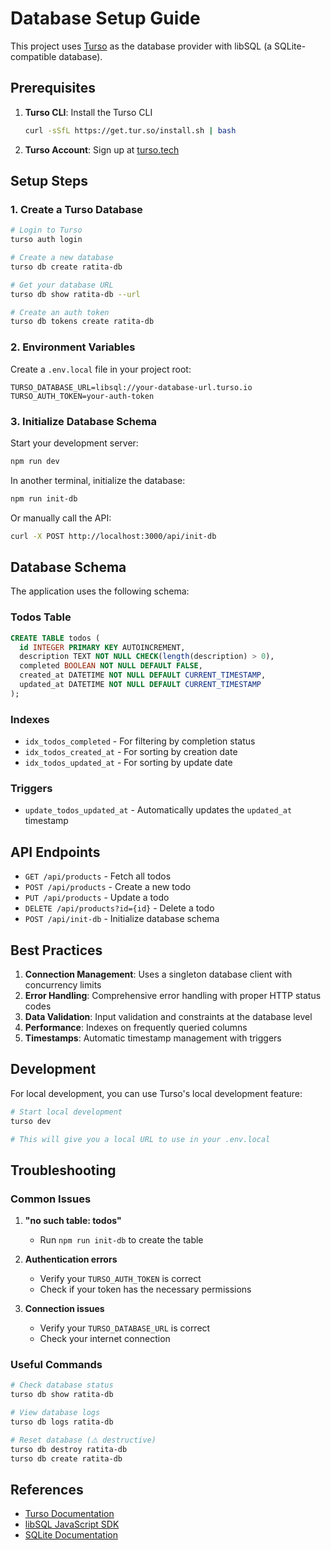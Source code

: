 # Database Setup Guide

This project uses [Turso](https://turso.tech/) as the database provider with libSQL (a SQLite-compatible database).

## Prerequisites

1. **Turso CLI**: Install the Turso CLI
   ```bash
   curl -sSfL https://get.tur.so/install.sh | bash
   ```

2. **Turso Account**: Sign up at [turso.tech](https://turso.tech/)

## Setup Steps

### 1. Create a Turso Database

```bash
# Login to Turso
turso auth login

# Create a new database
turso db create ratita-db

# Get your database URL
turso db show ratita-db --url

# Create an auth token
turso db tokens create ratita-db
```

### 2. Environment Variables

Create a `.env.local` file in your project root:

```env
TURSO_DATABASE_URL=libsql://your-database-url.turso.io
TURSO_AUTH_TOKEN=your-auth-token
```

### 3. Initialize Database Schema

Start your development server:
```bash
npm run dev
```

In another terminal, initialize the database:
```bash
npm run init-db
```

Or manually call the API:
```bash
curl -X POST http://localhost:3000/api/init-db
```

## Database Schema

The application uses the following schema:

### Todos Table
```sql
CREATE TABLE todos (
  id INTEGER PRIMARY KEY AUTOINCREMENT,
  description TEXT NOT NULL CHECK(length(description) > 0),
  completed BOOLEAN NOT NULL DEFAULT FALSE,
  created_at DATETIME NOT NULL DEFAULT CURRENT_TIMESTAMP,
  updated_at DATETIME NOT NULL DEFAULT CURRENT_TIMESTAMP
);
```

### Indexes
- `idx_todos_completed` - For filtering by completion status
- `idx_todos_created_at` - For sorting by creation date
- `idx_todos_updated_at` - For sorting by update date

### Triggers
- `update_todos_updated_at` - Automatically updates the `updated_at` timestamp

## API Endpoints

- `GET /api/products` - Fetch all todos
- `POST /api/products` - Create a new todo
- `PUT /api/products` - Update a todo
- `DELETE /api/products?id={id}` - Delete a todo
- `POST /api/init-db` - Initialize database schema

## Best Practices

1. **Connection Management**: Uses a singleton database client with concurrency limits
2. **Error Handling**: Comprehensive error handling with proper HTTP status codes
3. **Data Validation**: Input validation and constraints at the database level
4. **Performance**: Indexes on frequently queried columns
5. **Timestamps**: Automatic timestamp management with triggers

## Development

For local development, you can use Turso's local development feature:

```bash
# Start local development
turso dev

# This will give you a local URL to use in your .env.local
```

## Troubleshooting

### Common Issues

1. **"no such table: todos"**
   - Run `npm run init-db` to create the table

2. **Authentication errors**
   - Verify your `TURSO_AUTH_TOKEN` is correct
   - Check if your token has the necessary permissions

3. **Connection issues**
   - Verify your `TURSO_DATABASE_URL` is correct
   - Check your internet connection

### Useful Commands

```bash
# Check database status
turso db show ratita-db

# View database logs
turso db logs ratita-db

# Reset database (⚠️ destructive)
turso db destroy ratita-db
turso db create ratita-db
```

## References

- [Turso Documentation](https://docs.turso.tech/)
- [libSQL JavaScript SDK](https://docs.turso.tech/sdk/ts/reference)
- [SQLite Documentation](https://www.sqlite.org/docs.html) 